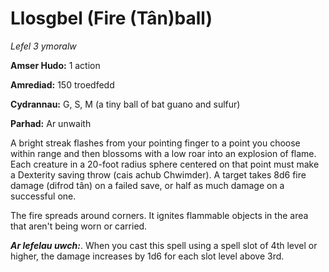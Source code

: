 # Llosgbel (Fire (Tân)ball)

*Lefel 3 ymoralw*

**Amser Hudo:** 1 action

**Amrediad:** 150 troedfedd

**Cydrannau:** G, S, M (a tiny ball of bat guano and sulfur)

**Parhad:** Ar unwaith

A bright streak flashes from your pointing finger to a point you choose within range and then blossoms with a low roar into an explosion of flame. Each creature in a 20-foot radius sphere centered on that point must make a Dexterity saving throw (cais achub Chwimder). A target takes 8d6 fire damage (difrod tân) on a failed save, or half as much damage on a successful one.

The fire spreads around corners. It ignites flammable objects in the area that aren't being worn or carried.

***Ar lefelau uwch:***. When you cast this spell using a spell slot of 4th level or higher, the damage increases by 1d6 for each slot level above 3rd.